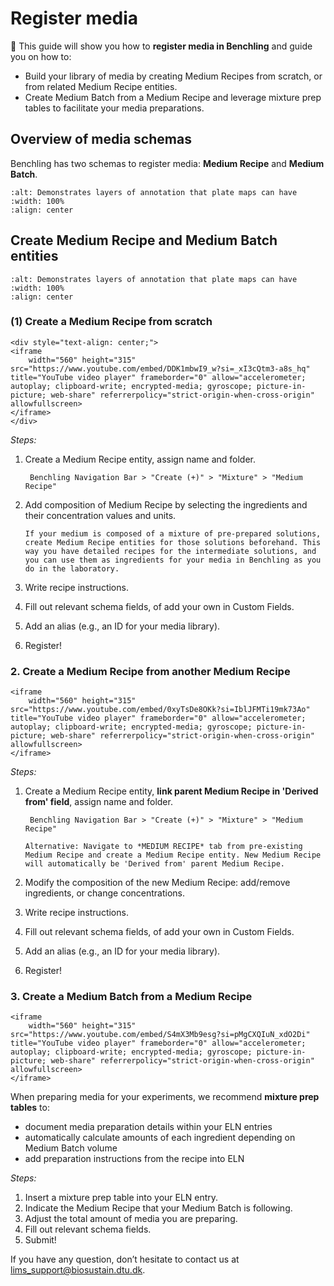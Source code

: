 # Register media

 🎯 This guide will show you how to **register media in Benchling** and guide you on how to:
 - Build your library of media by creating Medium Recipes from scratch, or from related Medium Recipe entities.
 - Create Medium Batch from a Medium Recipe and leverage mixture prep tables to facilitate your media preparations.

## Overview of media schemas

Benchling has two schemas to register media: **Medium Recipe** and **Medium Batch**.

```{figure} ../_static/images/media-guide-1.jpg
:alt: Demonstrates layers of annotation that plate maps can have
:width: 100%
:align: center
```

## Create Medium Recipe and Medium Batch entities
```{figure} ../_static/images/media-guide-2.jpg
:alt: Demonstrates layers of annotation that plate maps can have
:width: 100%
:align: center
```

### (1) Create a Medium Recipe from scratch

````{raw} html
<div style="text-align: center;">
<iframe
    width="560" height="315" src="https://www.youtube.com/embed/DDK1mbwI9_w?si=_xI3cQtm3-a8s_hq" title="YouTube video player" frameborder="0" allow="accelerometer; autoplay; clipboard-write; encrypted-media; gyroscope; picture-in-picture; web-share" referrerpolicy="strict-origin-when-cross-origin" allowfullscreen>
</iframe>
</div>
````


*Steps:*

1. Create a Medium Recipe entity, assign name and folder.

        Benchling Navigation Bar > "Create (+)" > "Mixture" > "Medium Recipe"


2. Add composition of Medium Recipe by selecting the ingredients and their concentration values and units. 
    ```{tip}
    If your medium is composed of a mixture of pre-prepared solutions, create Medium Recipe entities for those solutions beforehand. This way you have detailed recipes for the intermediate solutions, and you can use them as ingredients for your media in Benchling as you do in the laboratory. 
    ```
3. Write recipe instructions.
4. Fill out relevant schema fields, of add your own in Custom Fields.
5. Add an alias (e.g., an ID for your media library).
6. Register!

### 2. Create a Medium Recipe from another Medium Recipe

````{raw} html
<iframe 
    width="560" height="315" src="https://www.youtube.com/embed/0xyTsDe8OKk?si=IblJFMTi19mk73Ao" title="YouTube video player" frameborder="0" allow="accelerometer; autoplay; clipboard-write; encrypted-media; gyroscope; picture-in-picture; web-share" referrerpolicy="strict-origin-when-cross-origin" allowfullscreen>
</iframe>
````

*Steps:*
1. Create a Medium Recipe entity, **link parent Medium Recipe in 'Derived from' field**, assign name and folder.

        Benchling Navigation Bar > "Create (+)" > "Mixture" > "Medium Recipe"


    ```{note}
    Alternative: Navigate to *MEDIUM RECIPE* tab from pre-existing Medium Recipe and create a Medium Recipe entity. New Medium Recipe will automatically be 'Derived from' parent Medium Recipe.
    ```

2. Modify the composition of the new Medium Recipe: add/remove ingredients, or change concentrations.  
3. Write recipe instructions.
4. Fill out relevant schema fields, of add your own in Custom Fields.
5. Add an alias (e.g., an ID for your media library).
6. Register!

### 3. Create a Medium Batch from a Medium Recipe

````{raw} html
<iframe
    width="560" height="315" src="https://www.youtube.com/embed/S4mX3Mb9esg?si=pMgCXQIuN_xdO2Di" title="YouTube video player" frameborder="0" allow="accelerometer; autoplay; clipboard-write; encrypted-media; gyroscope; picture-in-picture; web-share" referrerpolicy="strict-origin-when-cross-origin" allowfullscreen>
</iframe>
````

When preparing media for your experiments, we recommend **mixture prep tables** to:
- document media preparation details within your ELN entries
- automatically calculate amounts of each ingredient depending on Medium Batch volume
- add preparation instructions from the recipe into ELN 

*Steps:*
1. Insert a mixture prep table into your ELN entry.
2. Indicate the Medium Recipe that your Medium Batch is following.
3. Adjust the total amount of media you are preparing.
4. Fill out relevant schema fields.
5. Submit!

 If you have any question, don’t hesitate to contact us at [lims_support@biosustain.dtu.dk](mailto:lims_support@biosustain.dtu.dk).
